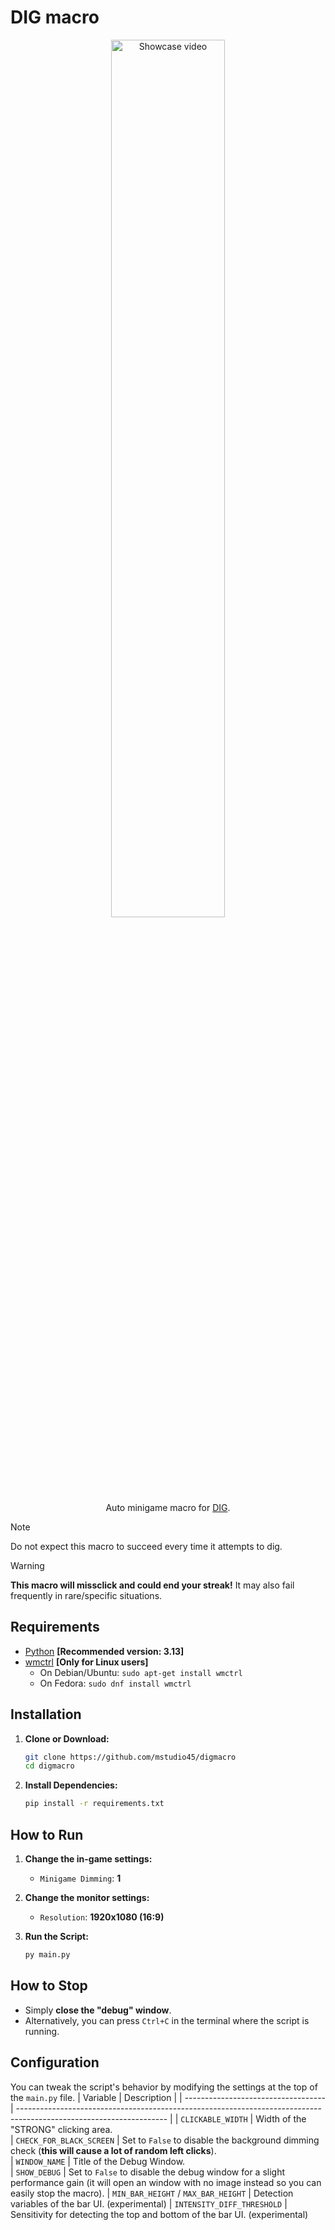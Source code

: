 # DIG macro
<p align="center">
  <img width="60%" src="https://raw.githubusercontent.com/mstudio45/digmacro/refs/heads/storage/showcase.gif" alt="Showcase video"> <br />
  Auto minigame macro for <a href="https://www.roblox.com/games/126244816328678/DIG" target="_blank">DIG</a>.
</p>

> [!NOTE]
> Do not expect this macro to succeed every time it attempts to dig.

> [!WARNING]
> **This macro will missclick and could end your streak!** It may also fail frequently in rare/specific situations.

## Requirements
 * [Python](https://www.python.org/) **[Recommended version: 3.13]**
 * [wmctrl](https://github.com/saravanabalagi/wmctrl) **[Only for Linux users]**
    - On Debian/Ubuntu: `sudo apt-get install wmctrl`
    - On Fedora: `sudo dnf install wmctrl`

## Installation
1.  **Clone or Download:**
    ```bash
    git clone https://github.com/mstudio45/digmacro
    cd digmacro
    ```
    
2.  **Install Dependencies:**
    ```bash
    pip install -r requirements.txt
    ```

## How to Run
1.  **Change the in-game settings:**
    * `Minigame Dimming`: **1**

2.  **Change the monitor settings:**
    * `Resolution`: **1920x1080 (16:9)**

3.  **Run the Script:**
    ```bash
    py main.py
    ```
## How to Stop
  * Simply **close the "debug" window**.
  * Alternatively, you can press `Ctrl+C` in the terminal where the script is running.

## Configuration
You can tweak the script's behavior by modifying the settings at the top of the `main.py` file.
| Variable                            | Description                                                                                                         |
| ----------------------------------- | ------------------------------------------------------------------------------------------------------------------- |
| `CLICKABLE_WIDTH`                   | Width of the "STRONG" clicking area.                                                                                
| `CHECK_FOR_BLACK_SCREEN`            | Set to `False` to disable the background dimming check (**this will cause a lot of random left clicks**).               
| `WINDOW_NAME`                       | Title of the Debug Window.                                                                                          
| `SHOW_DEBUG`                        | Set to `False` to disable the debug window for a slight performance gain (it will open an window with no image instead so you can easily stop the macro).
| `MIN_BAR_HEIGHT` / `MAX_BAR_HEIGHT` | Detection variables of the bar UI. (experimental)
| `INTENSITY_DIFF_THRESHOLD`          | Sensitivity for detecting the top and bottom of the bar UI. (experimental)

